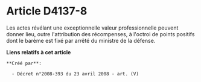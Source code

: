 # Article D4137-8

Les actes révélant une exceptionnelle valeur professionnelle peuvent donner lieu, outre l'attribution des récompenses, à
l'octroi de points positifs dont le barème est fixé par arrêté du ministre de la défense.

**Liens relatifs à cet article**

	**Créé par**:

	  - Décret n°2008-393 du 23 avril 2008 - art. (V)
